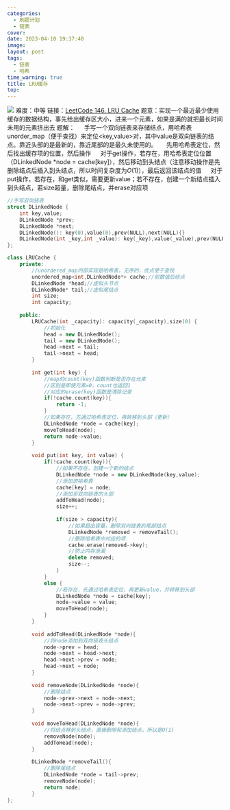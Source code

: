 ```yaml
---
categories: 
  - 刷题计划
  - 链表
cover: 
date: 2023-04-10 19:37:40
image: 
layout: post
tags:
  - 链表
  - 哈希
time_warning: true
title: LRU缓存
top: 
---
```


![](https://cloudflare.remsait.com/img/20230410194125.png)
难度：中等
链接：[LeetCode 146. LRU Cache](https://leetcode.cn/problems/lru-cache/)
题意：实现一个最近最少使用缓存的数据结构，事先给出缓存区大小，进来一个元素，如果是满的就把最长时间未用的元素挤出去
题解：
&emsp; 手写一个双向链表来存储结点，用哈希表unorder_map（便于查找）来定位<key,value>对，其中value是双向链表的结点。靠近头部的是最新的，靠近尾部的是最久未使用的。
&emsp; 先用哈希表定位，然后找出缓存项的位置，然后操作
&emsp; 对于get操作，若存在，用哈希表定位位置（DLinkedNode *node = cache[key]），然后移动到头结点（注意移动操作是先删除结点后插入到头结点，所以时间复杂度为$O(1)$），最后返回该结点的值
&emsp; 对于put操作，若存在，和get类似，需要更新value；若不存在，创建一个新结点插入到头结点，若size超量，删除尾结点，并erase对应项

```c++
//手写双向链表
struct DLinkedNode {
	int key,value;
	DLinkedNode *prev;
	DLinkedNode *next;
	DLinkedNode(): key(0),value(0),prev(NULL),next(NULL){}
	DLinkedNode(int _key,int _value): key(_key),value(_value),prev(NULL), next(NULL){}
};

class LRUCache {
	private:
		//unordered_map内部实现是哈希表，无序的，优点便于查找
		unordered_map<int,DLinkedNode*> cache;//前数值后结点
		DLinkedNode *head;//虚拟头节点
		DLinkedNode* tail;//虚拟尾结点
		int size;
		int capacity;
		
	public:
		LRUCache(int _capacity): capacity(_capacity),size(0) {
			//初始化
			head = new DLinkedNode();
			tail = new DLinkedNode();
			head->next = tail;
			tail->next = head;
		}
		
		int get(int key) {
			//map的count(key)函数判断是否存在元素
			//区别是即使元素=0，count也返回1
			//对应的erase(key)函数是清除记录
			if(!cache.count(key)){
				return -1;
			}
			//如果存在，先通过哈希表定位，再转移到头部（更新）
			DLinkedNode *node = cache[key];
			moveToHead(node);
			return node->value;
		}
		
		void put(int key, int value) {
			if(!cache.count(key)){
				//如果不存在，创建一个新的结点
				DLinkedNode *node = new DLinkedNode(key,value);
				//添加进哈希表
				cache[key] = node;
				//添加至双向链表的头部
				addToHead(node);
				size++;
				
				if(size > capacity){
					//如果超出容量，删除双向链表的尾部结点
					DLinkedNode *removed = removeTail();
					//删除哈希表中对应的项
					cache.erase(removed->key);
					//防止内存泄漏
					delete removed;
					size--;
				}
			}
			else {
				//若存在，先通过哈希表定位，再更新value，并转移到头部
				DLinkedNode *node = cache[key];
				node->value = value;
				moveToHead(node);
			}
		}
		
		void addToHead(DLinkedNode *node){
			//将node添加到双向链表头结点
			node->prev = head;
			node->next = head->next;
			head->next->prev = node;
			head->next = node;
		}
		
		void removeNode(DLinkedNode *node){
			//删除结点
			node->prev->next = node->next;
			node->next->prev = node->prev;
		}
		
		void moveToHead(DLinkedNode *node){
			//将结点移到头结点，直接删除和添加结点，所以是O(1)
			removeNode(node);
			addToHead(node);
		}
		
		DLinkedNode *removeTail(){
			//删除尾结点
			DLinkedNode *node = tail->prev;
			removeNode(node);
			return node;
		}
};
```